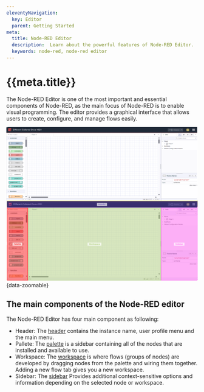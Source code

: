 ```yaml
---
eleventyNavigation:
  key: Editor
  parent: Getting Started
meta:
  title: Node-RED Editor
  description:  Learn about the powerful features of Node-RED Editor.
  keywords: node-red, node-red editor
---
```


# {{meta.title}}

The Node-RED Editor is one of the most important and essential components of Node-RED, as the main focus of Node-RED is to enable visual programming. The editor provides a graphical interface that allows users to create, configure, and manage flows easily.

![Node-RED Editor Window](./images/node-red-editor-window.png "Node-RED Editor Window"){data-zoomable}

## The main components of the Node-RED editor

The Node-RED Editor has four main component as following:

- Header: The [header](./header.md) contains the instance name, user profile menu and the main menu. 
- Pallete: The [palette](palette.md) is a sidebar containing all of the nodes that are installed and available to use.
- Workspace: The [workspace](./workspace.md) is where flows (groups of nodes) are developed by dragging nodes from the palette and wiring them together. Adding a new flow tab gives you a new workspace.
- Sidebar: The [sidebar](./sidebar.md) Provides additional context-sensitive options and information depending on the selected node or workspace.
